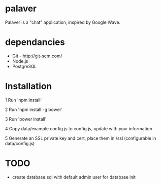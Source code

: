 # palaver

Palaver is a "chat" application, inspired by Google Wave.

# dependancies

* Git - http://git-scm.com/
* Node.js
* PostgreSQL

# Installation

1 Run 'npm install'

2 Run 'npm install -g bower'

3 Run 'bower install'

4 Copy data/example.config.js to config.js, update with your information.

5 Generate an SSL private key and cert, place them in /ssl (configurable in data/config.js)

# TODO

* create database.sql with default admin user for database init